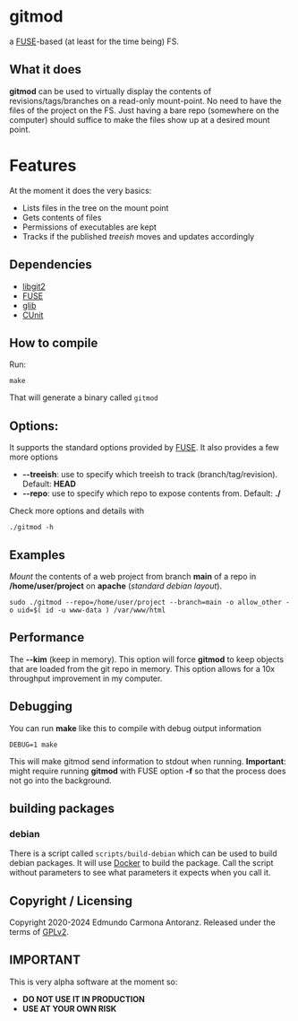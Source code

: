 # gitmod
a [FUSE](https://github.com/libfuse/libfuse)-based (at least for the time being) FS.

## What it does
**gitmod** can be used to virtually display the contents of
revisions/tags/branches on a read-only mount-point. No need
to have the files of the project on the FS. Just having
a bare repo (somewhere on the computer) should suffice to make the
files show up at a desired mount point.

# Features
At the moment it does the very basics:
- Lists files in the tree on the mount point
- Gets contents of files
- Permissions of executables are kept
- Tracks if the published *treeish* moves and updates accordingly

## Dependencies
- [libgit2](https://github.com/libgit2/libgit2)
- [FUSE](https://github.com/libfuse/libfuse)
- [glib](https://github.com/GNOME/glib)
- [CUnit](http://cunit.sourceforge.net/)

## How to compile
Run:

    make

That will generate a binary called `gitmod`

## Options:
It supports the standard options provided by [FUSE](https://github.com/libfuse/libfuse).
It also provides a few more options

- **--treeish**: use to specify which treeish to track (branch/tag/revision). Default: **HEAD**
- **--repo**: use to specify which repo to expose contents from. Default: **./**

Check more options and details with

    ./gitmod -h

## Examples

*Mount* the contents of a web project from branch **main** of a repo in **/home/user/project** on **apache** (*standard debian layout*).

    sudo ./gitmod --repo=/home/user/project --branch=main -o allow_other -o uid=$( id -u www-data ) /var/www/html
    
## Performance
The **--kim** (keep in memory). This option will force **gitmod** to keep objects that are
loaded from the git repo in memory. This option allows for a 10x throughput improvement in my computer.

## Debugging
You can run **make** like this to compile with debug output information

    DEBUG=1 make

This will make gitmod send information to stdout when running.
**Important**: might require running **gitmod** with FUSE option **-f** so that the process does not go into the background.

## building packages

### debian
There is a script called `scripts/build-debian` which can be used to build debian packages. It will use [Docker](https://hub.docker.com/_/debian)
to build the package. Call the script without parameters to see what parameters it expects when you call it.

## Copyright / Licensing
Copyright 2020-2024 Edmundo Carmona Antoranz. Released under the terms of [GPLv2](https://www.gnu.org/licenses/old-licenses/gpl-2.0.en.html).

## IMPORTANT
This is very alpha software at the moment so:
- **DO NOT USE IT IN PRODUCTION**
- **USE AT YOUR OWN RISK**
